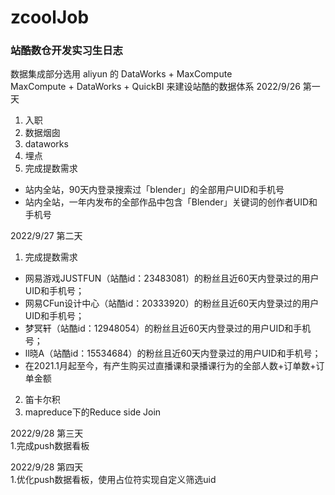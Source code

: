# zcoolJob
### 站酷数仓开发实习生日志

数据集成部分选用 aliyun 的 DataWorks + MaxCompute  
MaxCompute + DataWorks + QuickBI 来建设站酷的数据体系
2022/9/26 第一天
1. 入职
2. 数据烟囱
3. dataworks
4. 埋点
5. 完成提数需求 
  - 站内全站，90天内登录搜索过「blender」的全部用户UID和手机号
  - 站内全站，一年内发布的全部作品中包含「Blender」关键词的创作者UID和手机号
  
2022/9/27 第二天
1. 完成提数需求
  - 网易游戏JUSTFUN（站酷id：23483081）的粉丝且近60天内登录过的用户UID和手机号；
  - 网易CFun设计中心（站酷id：20333920）的粉丝且近60天内登录过的用户UID和手机号；
  - 梦冥轩（站酷id：12948054）的粉丝且近60天内登录过的用户UID和手机号；
  - ll晓A（站酷id：15534684）的粉丝且近60天内登录过的用户UID和手机号；
  - 在2021.1月起至今，有产生购买过直播课和录播课行为的全部人数+订单数+订单金额
2. 笛卡尔积  
3. mapreduce下的Reduce side Join  


2022/9/28 第三天  
1.完成push数据看板

2022/9/28 第四天  
1.优化push数据看板，使用占位符实现自定义筛选uid
